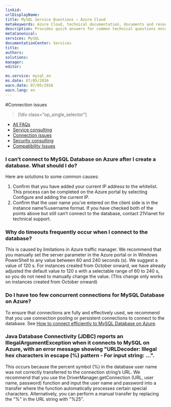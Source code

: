 ```yaml
---
linkid: 
urlDisplayName: 
title: MySQL Service Questions – Azure Cloud
metakeywords: Azure Cloud, technical documentation, documents and resources, MySQL, database, FAQ, Azure MySQL, MySQL PaaS, Azure MySQL PaaS, Azure MySQL Service, Azure RDS
description: Provides quick answers for common technical questions encountered by users when using MySQL Database on Azure. Contact technical support if you have any further questions.
metaCanonical: 
services: MySQL
documentationCenter: Services
title: 
authors: 
solutions: 
manager: 
editor: 

ms.service: mysql_en
ms.date: 07/05/2016
wacn.date: 07/05/2016
wacn.lang: en
---
```


#Connection issues
> [!div class="op_single_selector"]
- [All FAQs](./mysql-database-enus-tech-faq.md)
- [Service consulting](./mysql-database-enus-serviceinquiry.md)
- [Connection issues](./mysql-database-enus-connectioninquiry.md)
- [Security consulting](./mysql-database-enus-securityinquiry.md)
- [Compatibility Issues](./mysql-database-enus-compatibilityinquiry.md)

### **I can’t connect to MySQL Database on Azure after I create a database. What should I do?**

Here are solutions to some common causes:

1. Confirm that you have added your current IP address to the whitelist. This process can be completed on the Azure portal by selecting Configure and adding the current IP.
2. Confirm that the user name you’ve entered on the client side is in the instance name%username format. If you have checked both of the points above but still can’t connect to the database, contact 21Vianet for technical support.

### **Why do timeouts frequently occur when I connect to the database?**

This is caused by limitations in Azure traffic manager. We recommend that you manually set the server parameter in the Azure portal or in Windows PowerShell to any value between 60 and 240 seconds (s). We suggest a value of 120 s. For instances created from October onward, we have already adjusted the default value to 120 s with a selectable range of 60 to 240 s, so you do not need to manually change the value. (This change only works on instances created from October onward)

### **Do I have too few concurrent connections for MySQL Database on Azure?**

To ensure that connections are fully and effectively used, we recommend that you use connection pooling or persistent connections to connect to the database. See [How to connect efficiently to MySQL Database on Azure](./mysql-database-connection-pool.md).

### **Java Database Connectivity (JDBC) reports an IllegalArgumentException when it connects to MySQL on Azure, with an error message showing "URLDecoder: Illegal hex characters in escape (%) pattern - For input string: ...".**

This occurs because the percent symbol (%) in the database user name was not correctly transferred to the connection string’s URL. We recommend that you use the DriverManager.getConnection (URL, user name, password) function and input the user name and password into a transfer where the function automatically processes certain special characters. Alternatively, you can perform a manual transfer by replacing the "%" in the URL string with "%25".

<!---HONumber=Acom_0104_2016_MySql-->